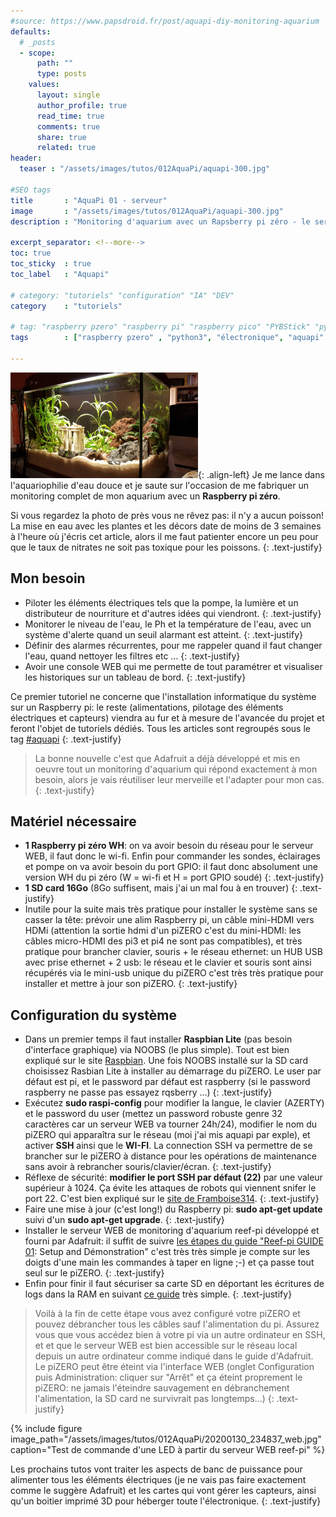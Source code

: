 ```yaml
---
#source: https://www.papsdroid.fr/post/aquapi-diy-monitoring-aquarium
defaults:
  # _posts
  - scope:
      path: ""
      type: posts
    values:
      layout: single
      author_profile: true
      read_time: true
      comments: true
      share: true
      related: true
header: 
  teaser : "/assets/images/tutos/012AquaPi/aquapi-300.jpg"

#SEO tags
title       : "AquaPi 01 - serveur"
image       : "/assets/images/tutos/012AquaPi/aquapi-300.jpg"
description : "Monitoring d'aquarium avec un Rapsberry pi zéro - le serveur"

excerpt_separator: <!--more-->
toc: true
toc_sticky  : true
toc_label   : "Aquapi"

# category: "tutoriels" "configuration" "IA" "DEV"
category    : "tutoriels" 

# tag: "raspberry pzero" "raspberry pi" "raspberry pico" "PYBStick" "python3" "micro-pyhton" "électronique"
tags        : ["raspberry pzero" , "python3", "électronique", "aquapi" ]

---
```

![AquaPi](/assets/images/tutos/012AquaPi/aquapi-300.jpg){: .align-left} 
Je me lance dans l'aquariophilie d'eau douce et je saute sur l'occasion de me fabriquer un monitoring complet de mon aquarium avec un **Raspberry pi zéro**. 
<!--more-->
Si vous regardez la photo de près vous ne rêvez pas: il n'y a aucun poisson! La mise en eau avec les plantes et les décors date de moins de 3 semaines à l'heure où j'écris cet article, alors il me faut patienter encore un peu pour que le taux de nitrates ne soit pas toxique pour les poissons. 
{: .text-justify}

## Mon besoin
- Piloter les éléments électriques tels que la pompe, la lumière et un distributeur de nourriture et d'autres idées qui viendront.
{: .text-justify}
- Monitorer le niveau de l'eau, le Ph et la température de l'eau, avec un système d'alerte quand un seuil alarmant est atteint.
{: .text-justify}
- Définir des alarmes récurrentes, pour me rappeler quand il faut changer l'eau, quand nettoyer les filtres etc ...
{: .text-justify}
- Avoir une console WEB qui me permette de tout paramétrer et visualiser les historiques sur un tableau de bord.
{: .text-justify}

Ce premier tutoriel ne concerne que l'installation informatique du système sur un Raspberry pi: le reste (alimentations, pilotage des éléments électriques et capteurs) viendra au fur et à mesure de l'avancée du projet et feront l'objet de tutoriels dédiés. Tous les articles sont regroupés sous le tag [#aquapi](https://papsdroidfr.github.io/tags/#aquapi)
{: .text-justify}

> La bonne nouvelle c'est que Adafruit a déjà développé et mis en oeuvre tout un monitoring d'aquarium qui répond exactement à mon besoin, alors je vais réutiliser leur merveille et l'adapter pour mon cas.
{: .text-justify}

## Matériel nécessaire

- **1 Raspberry pi zéro WH**: on va avoir besoin du réseau pour le serveur WEB, il faut donc le wi-fi. Enfin pour commander les sondes, éclairages et pompe on va avoir besoin du port GPIO: il faut donc absolument une version WH du pi zéro (W = wi-fi et H = port GPIO soudé)
{: .text-justify}
- **1 SD card 16Go** (8Go suffisent, mais j'ai un mal fou à en trouver)
{: .text-justify}
- Inutile pour la suite mais très pratique pour installer le système sans se casser la tête: prévoir une alim Raspberry pi, un câble mini-HDMI vers HDMi (attention la sortie hdmi d'un piZERO c'est du mini-HDMI: les câbles micro-HDMI des pi3 et pi4 ne sont pas compatibles), et très pratique pour brancher clavier, souris + le réseau ethernet: un HUB USB avec prise ethernet + 2 usb: le réseau et le clavier et souris sont ainsi récupérés via le mini-usb unique du piZERO c'est très très pratique pour installer et mettre à jour son piZERO.
{: .text-justify}

## Configuration du système

- Dans un premier temps il faut installer **Raspbian Lite** (pas besoin d'interface graphique) via NOOBS (le plus simple). Tout est bien expliqué sur le site [Raspbian](https://www.raspberrypi.com/software/). Une fois NOOBS installé sur la SD card choisissez Rasbian Lite à installer au démarrage du piZERO. Le user par défaut est pi, et le password par défaut est raspberry (si le password raspberry ne passe pas essayez rqsberry ...)
{: .text-justify}
- Exécutez **sudo raspi-config** pour modifier la langue, le clavier (AZERTY) et le password du user (mettez un password robuste genre 32 caractères car un serveur WEB va tourner 24h/24), modifier le nom du piZERO qui apparaîtra sur le réseau (moi j'ai mis aquapi par exple), et activer **SSH** ainsi que le **WI-FI**. La connection SSH va permettre de se brancher sur le piZERO à distance pour les opérations de maintenance sans avoir à rebrancher souris/clavier/écran.
{: .text-justify}
- Réflexe de sécurité: **modifier le port SSH par défaut (22)** par une valeur supérieur à 1024. Ça évite les attaques de robots qui viennent snifer le port 22. C'est bien expliqué sur le [site de Framboise314](https://www.framboise314.fr/securiser-son-raspberry/).
{: .text-justify}
- Faire une mise à jour (c'est long!) du Raspberry pi: **sudo apt-get update** suivi d'un **sudo apt-get upgrade**.
{: .text-justify}
- Installer le serveur WEB de monitoring d'aquarium reef-pi développé et fourni par Adafruit: il suffit de suivre [les étapes du guide "Reef-pi GUIDE 01](https://learn.adafruit.com/users/ranjib): Setup and Démonstration" c'est très très simple je compte sur les doigts d'une main les commandes à taper en ligne ;-) et ça passe tout seul sur le piZERO.
{: .text-justify}
- Enfin pour finir il faut sécuriser sa carte SD en déportant les écritures de logs dans la RAM en suivant [ce guide](http://www.magdiblog.fr/divers/comment-prolonger-la-duree-de-vie-de-vos-cartes-sd-sur-raspberry-pi/) très simple.
{: .text-justify}

> Voilà à la fin de cette étape vous avez configuré votre piZERO et pouvez débrancher tous les câbles sauf l'alimentation du pi. Assurez vous que vous accédez bien à votre pi via un autre ordinateur en SSH, et et que le serveur WEB est bien accessible sur le réseau local depuis un autre ordinateur comme indiqué dans le guide d'Adafruit. Le piZERO peut être éteint via l'interface WEB (onglet Configuration puis Administration: cliquer sur "Arrêt" et ça éteint proprement le piZERO: ne jamais l'éteindre sauvagement en débranchement l'alimentation, la SD card ne survivrait pas longtemps...)
{: .text-justify}

{% include figure image_path="/assets/images/tutos/012AquaPi/20200130_234837_web.jpg" caption="Test de commande d'une LED à partir du serveur WEB reef-pi" %}


Les prochains tutos vont traiter les aspects de banc de puissance pour alimenter tous les éléments électriques (je ne vais pas faire exactement comme le suggère Adafruit) et les cartes qui vont gérer les capteurs, ainsi qu'un boitier imprimé 3D pour héberger toute l'électronique.
{: .text-justify}
